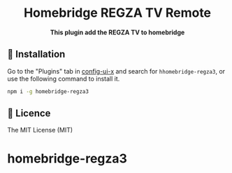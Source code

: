 <div align="center">
  <h1>Homebridge REGZA TV Remote</h1>
</div>

<div align="center">
  <strong>This plugin add the REGZA TV to homebridge</strong>
</div>



## 📲 Installation

Go to the "Plugins" tab in [config-ui-x](https://github.com/oznu/homebridge-config-ui-x) and search for `hhomebridge-regza3`, or use the following command to install it.

```sh
npm i -g homebridge-regza3
```

## 🎫 Licence

The MIT License (MIT)
# homebridge-regza3
